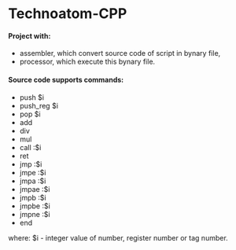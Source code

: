 # Technoatom-CPP
#### Project with:
- assembler, which convert source code of script in bynary file,
- processor, which execute this bynary file.


#### Source code supports commands:
- push $i
- push_reg $i
- pop $i
- add
- div
- mul
- call :$i
- ret
- jmp :$i
- jmpe :$i
- jmpa :$i
- jmpae :$i
- jmpb :$i
- jmpbe :$i
- jmpne :$i
- end

where: $i - integer value of number, register number or tag number.
